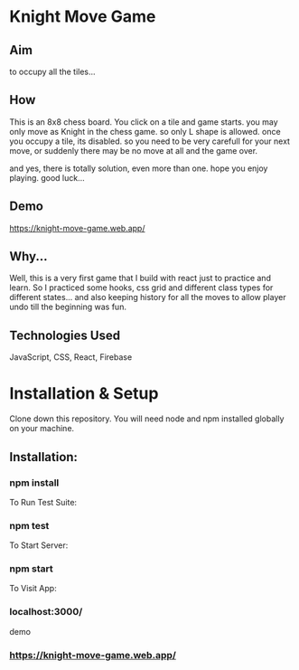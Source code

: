 # Knight Move Game

## Aim

to occupy all the tiles...

## How

This is an 8x8 chess board. You click on a tile and game starts.
you may only move as Knight in the chess game. so only L shape is allowed.
once you occupy a tile, its disabled.
so you need to be very carefull for your next move,
or suddenly there may be no move at all and the game over.

and yes, there is totally solution, even more than one.
hope you enjoy playing.
good luck...

## Demo

https://knight-move-game.web.app/

## Why...

Well, this is a very first game that I build with react just to practice and learn.
So I practiced some hooks, css grid and different class types for different states...
and also keeping history for all the moves to allow player undo till the beginning was fun.

## Technologies Used

JavaScript, CSS, React, Firebase

# Installation & Setup

Clone down this repository. You will need node and npm installed globally on your machine.

## Installation:

### npm install

To Run Test Suite:

### npm test

To Start Server:

### npm start

To Visit App:

### localhost:3000/

demo

### https://knight-move-game.web.app/

